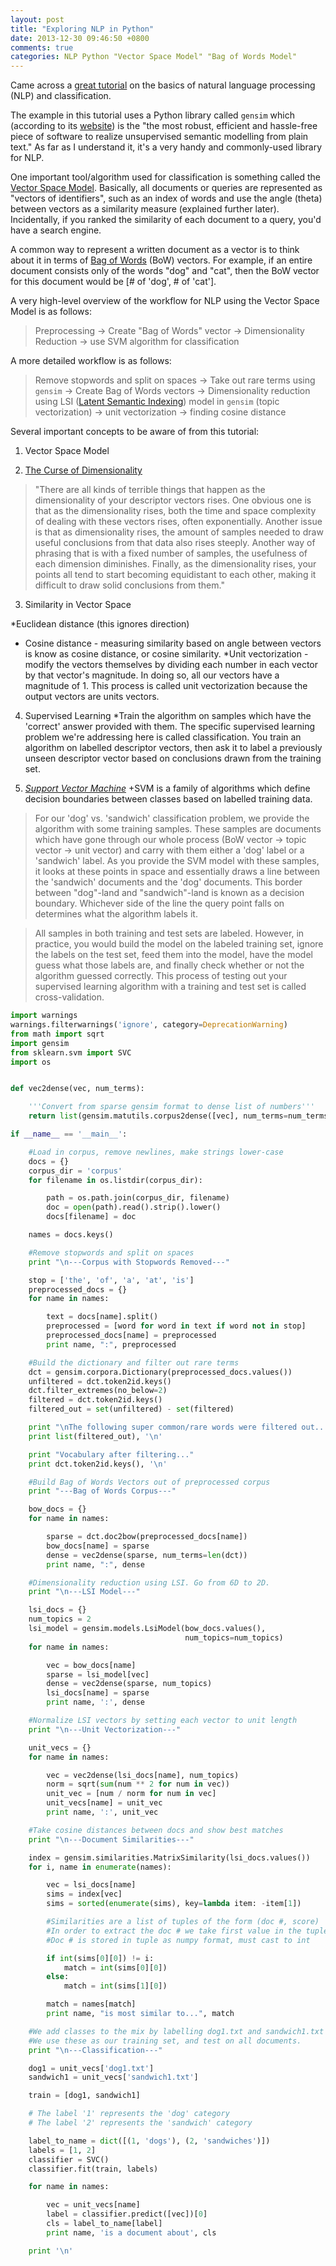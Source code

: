 ```yaml
---
layout: post
title: "Exploring NLP in Python"
date: 2013-12-30 09:46:50 +0800
comments: true
categories: NLP Python "Vector Space Model" "Bag of Words Model"
---
```

Came across a [great tutorial](http://blog.scripted.com/scripted-updates/nlp-hacking-in-python/) on the basics of natural language processing (NLP) and classification. 

The example in this tutorial uses a Python library called `gensim` which (according to its [website](http://radimrehurek.com/gensim/about.html)) is the "the most robust, efficient and hassle-free piece of software to realize unsupervised semantic modelling from plain text." As far as I understand it, it's a very handy and commonly-used library for NLP.

One important tool/algorithm used for classification is something called the [Vector Space Model](http://en.wikipedia.org/wiki/Vector_space_model). Basically, all documents or queries are represented as "vectors of identifiers", such as an index of words and use the angle (theta) between vectors as a similarity measure (explained further later). Incidentally, if you ranked the similarity of each document to a query, you'd have a search engine.

<!-- more -->

A common way to represent a written document as a vector is to think about it in terms of [Bag of Words](http://en.wikipedia.org/wiki/Bag-of-words_model) (BoW) vectors. For example, if an entire document consists only of the words "dog" and "cat", then the BoW vector for this document would be [# of 'dog', # of 'cat'].

A very high-level overview of the workflow for NLP using the Vector Space Model is as follows:

> Preprocessing -> Create "Bag of Words" vector -> Dimensionality Reduction -> use SVM algorithm for classification

A more detailed workflow is as follows:

> Remove stopwords and split on spaces -> Take out rare terms using `gensim` -> Create Bag of Words vectors -> Dimensionality reduction using LSI ([Latent Semantic Indexing](http://en.wikipedia.org/wiki/Latent_semantic_indexing)) model in `gensim` (topic vectorization) -> unit vectorization -> finding cosine distance

Several important concepts to be aware of from this tutorial:

1. Vector Space Model

2. [The Curse of Dimensionality](http://en.wikipedia.org/wiki/Curse_of_dimensionality)

 > "There are all kinds of terrible things that happen as the dimensionality of your descriptor vectors rises. One obvious one is that as the dimensionality rises, both the time and space complexity of dealing with these vectors rises, often exponentially. Another issue is that as dimensionality rises, the amount of samples needed to draw useful conclusions from that data also rises steeply. Another way of phrasing that is with a fixed number of samples, the usefulness of each dimension diminishes. Finally, as the dimensionality rises, your points all tend to start becoming equidistant to each other, making it difficult to draw solid conclusions from them."

3. Similarity in Vector Space
  
  *Euclidean distance (this ignores direction)
  
  * Cosine distance - measuring similarity based on angle between vectors is know as cosine distance, or cosine similarity. 
  *Unit vectorization - modify the vectors themselves by dividing each number in each vector by that vector's magnitude. In doing so, all our vectors have a magnitude of 1. This process is called unit vectorization because the output vectors are units vectors.

4. Supervised Learning 
  *Train the algorithm on samples which have the 'correct' answer provided with them. The specific supervised learning problem we're addressing here is called classification. You train an algorithm on labelled descriptor vectors, then ask it to label a previously unseen descriptor vector based on conclusions drawn from the training set.

5. _[Support Vector Machine](http://en.wikipedia.org/wiki/Support_vector_machine)_
  +SVM is a family of algorithms which define decision boundaries between classes based on labelled training data.
  
  > For our 'dog' vs. 'sandwich' classification problem, we provide the algorithm with some training samples. These samples are documents which have gone through our whole process (BoW vector -> topic vector -> unit vector) and carry with them either a 'dog' label or a 'sandwich' label. As you provide the SVM model with these samples, it looks at these points in space and essentially draws a line between the 'sandwich' documents and the 'dog' documents. This border between "dog"-land and "sandwich"-land is known as a decision boundary. Whichever side of the line the query point falls on determines what the algorithm labels it.
  
  > All samples in both training and test sets are labeled. However, in practice, you would build the model on the labeled training set, ignore the labels on the test set, feed them into the model, have the model guess what those labels are, and finally check whether or not the algorithm guessed correctly. This process of testing out your supervised learning algorithm with a training and test set is called cross-validation.


```python
import warnings
warnings.filterwarnings('ignore', category=DeprecationWarning)
from math import sqrt
import gensim
from sklearn.svm import SVC
import os


def vec2dense(vec, num_terms):

    '''Convert from sparse gensim format to dense list of numbers'''
    return list(gensim.matutils.corpus2dense([vec], num_terms=num_terms).T[0])

if __name__ == '__main__':

    #Load in corpus, remove newlines, make strings lower-case
    docs = {}
    corpus_dir = 'corpus'
    for filename in os.listdir(corpus_dir):

        path = os.path.join(corpus_dir, filename)
        doc = open(path).read().strip().lower()
        docs[filename] = doc

    names = docs.keys()

    #Remove stopwords and split on spaces
    print "\n---Corpus with Stopwords Removed---"

    stop = ['the', 'of', 'a', 'at', 'is']
    preprocessed_docs = {}
    for name in names:

        text = docs[name].split()
        preprocessed = [word for word in text if word not in stop]
        preprocessed_docs[name] = preprocessed
        print name, ":", preprocessed

    #Build the dictionary and filter out rare terms
    dct = gensim.corpora.Dictionary(preprocessed_docs.values())
    unfiltered = dct.token2id.keys()
    dct.filter_extremes(no_below=2)
    filtered = dct.token2id.keys()
    filtered_out = set(unfiltered) - set(filtered)

    print "\nThe following super common/rare words were filtered out..."
    print list(filtered_out), '\n'

    print "Vocabulary after filtering..."
    print dct.token2id.keys(), '\n'

    #Build Bag of Words Vectors out of preprocessed corpus
    print "---Bag of Words Corpus---"

    bow_docs = {}
    for name in names:

        sparse = dct.doc2bow(preprocessed_docs[name])
        bow_docs[name] = sparse
        dense = vec2dense(sparse, num_terms=len(dct))
        print name, ":", dense

    #Dimensionality reduction using LSI. Go from 6D to 2D.
    print "\n---LSI Model---"

    lsi_docs = {}
    num_topics = 2
    lsi_model = gensim.models.LsiModel(bow_docs.values(),
                                       num_topics=num_topics)
    for name in names:

        vec = bow_docs[name]
        sparse = lsi_model[vec]
        dense = vec2dense(sparse, num_topics)
        lsi_docs[name] = sparse
        print name, ':', dense

    #Normalize LSI vectors by setting each vector to unit length
    print "\n---Unit Vectorization---"

    unit_vecs = {}
    for name in names:

        vec = vec2dense(lsi_docs[name], num_topics)
        norm = sqrt(sum(num ** 2 for num in vec))
        unit_vec = [num / norm for num in vec]
        unit_vecs[name] = unit_vec
        print name, ':', unit_vec

    #Take cosine distances between docs and show best matches
    print "\n---Document Similarities---"

    index = gensim.similarities.MatrixSimilarity(lsi_docs.values())
    for i, name in enumerate(names):

        vec = lsi_docs[name]
        sims = index[vec]
        sims = sorted(enumerate(sims), key=lambda item: -item[1])

        #Similarities are a list of tuples of the form (doc #, score)
        #In order to extract the doc # we take first value in the tuple
        #Doc # is stored in tuple as numpy format, must cast to int

        if int(sims[0][0]) != i:
            match = int(sims[0][0])
        else:
            match = int(sims[1][0])

        match = names[match]
        print name, "is most similar to...", match

    #We add classes to the mix by labelling dog1.txt and sandwich1.txt
    #We use these as our training set, and test on all documents.
    print "\n---Classification---"

    dog1 = unit_vecs['dog1.txt']
    sandwich1 = unit_vecs['sandwich1.txt']

    train = [dog1, sandwich1]

    # The label '1' represents the 'dog' category
    # The label '2' represents the 'sandwich' category

    label_to_name = dict([(1, 'dogs'), (2, 'sandwiches')])
    labels = [1, 2]
    classifier = SVC()
    classifier.fit(train, labels)

    for name in names:

        vec = unit_vecs[name]
        label = classifier.predict([vec])[0]
        cls = label_to_name[label]
        print name, 'is a document about', cls

    print '\n'
```